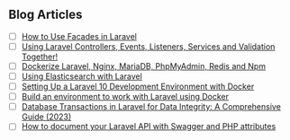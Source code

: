 ## Blog Articles

- [ ] [How to Use Facades in Laravel](https://www.freecodecamp.org/news/how-to-use-facades-in-laravel/) 
- [ ] [Using Laravel Controllers, Events, Listeners, Services and Validation Together!](https://rezakhademi.medium.com/using-laravel-controllers-events-listeners-services-and-validation-together-e1f1631de08c)
- [ ] [Dockerize Laravel, Nginx, MariaDB, PhpMyAdmin, Redis and Npm](https://rezakhademi.medium.com/dockerize-laravel-nginx-mariadb-phpmyadmin-redis-and-npm-for-development-2b6467215fe7)
- [ ] [Using Elasticsearch with Laravel](https://rezakhademi.medium.com/using-elasticsearch-with-laravel-80e8fd8dbc3b)
- [ ] [Setting Up a Laravel 10 Development Environment with Docker](https://vshloda.medium.com/setting-up-a-laravel-10-development-environment-with-docker-3977a292c8dd)
- [ ] [Build an environment to work with Laravel using Docker](https://sebacode.medium.com/build-an-environment-to-work-with-laravel-using-docker-2fbe77f21cf5)
- [ ] [Database Transactions in Laravel for Data Integrity: A Comprehensive Guide (2023)](https://medium.com/@prevailexcellent/database-transactions-in-laravel-for-data-integrity-a-comprehensive-guide-2023-50b54190d3a1)
- [ ] [How to document your Laravel API with Swagger and PHP attributes](https://medium.com/@nelsonisioma1/how-to-document-your-laravel-api-with-swagger-and-php-attributes-1564fc11c305)